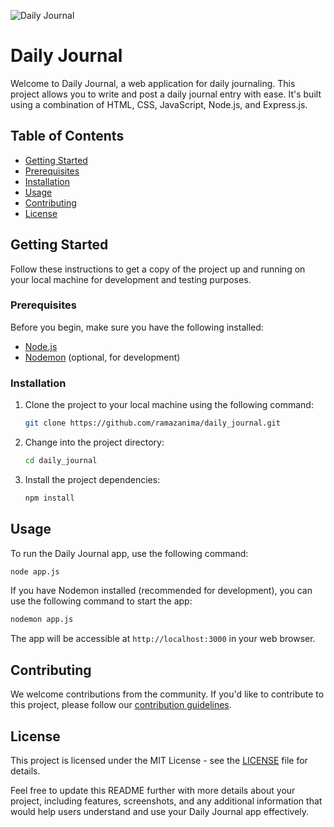 
![Daily Journal](https://github.com/ramazanima/daily_journal/assets/112561860/34f63e52-1131-4663-bb05-1def2a52b463)

# Daily Journal

Welcome to Daily Journal, a web application for daily journaling. This project allows you to write and post a daily journal entry with ease. It's built using a combination of HTML, CSS, JavaScript, Node.js, and Express.js.

## Table of Contents

- [Getting Started](#getting-started)
- [Prerequisites](#prerequisites)
- [Installation](#installation)
- [Usage](#usage)
- [Contributing](#contributing)
- [License](#license)

## Getting Started

Follow these instructions to get a copy of the project up and running on your local machine for development and testing purposes.

### Prerequisites

Before you begin, make sure you have the following installed:

- [Node.js](https://nodejs.org/)
- [Nodemon](https://nodemon.io/) (optional, for development)

### Installation

1. Clone the project to your local machine using the following command:

   ```bash
   git clone https://github.com/ramazanima/daily_journal.git
   ```

2. Change into the project directory:

   ```bash
   cd daily_journal
   ```

3. Install the project dependencies:

   ```bash
   npm install
   ```

## Usage

To run the Daily Journal app, use the following command:

```bash
node app.js
```

If you have Nodemon installed (recommended for development), you can use the following command to start the app:

```bash
nodemon app.js
```

The app will be accessible at `http://localhost:3000` in your web browser.

## Contributing

We welcome contributions from the community. If you'd like to contribute to this project, please follow our [contribution guidelines](CONTRIBUTING.md).

## License

This project is licensed under the MIT License - see the [LICENSE](LICENSE) file for details.

Feel free to update this README further with more details about your project, including features, screenshots, and any additional information that would help users understand and use your Daily Journal app effectively.
